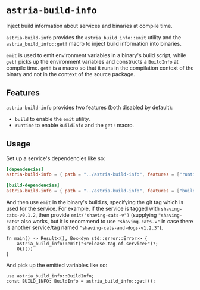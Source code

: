 # `astria-build-info`

Inject build information about services and binaries at compile time.

`astria-build-info` provides the `astria_build_info::emit` utility
and the `astria_build_info::get!` macro to inject build information
into binaries.

`emit` is used to emit environment variables in a binary's build script,
while `get!` picks up the environment variables and constructs a `BuildInfo`
at compile time. `get!` is a macro so that it runs in the compilation context
of the binary and not in the context of the source package.

## Features

`astria-build-info` provides two features (both disabled by default):

+ `build` to enable the `emit` utility.
+ `runtime` to enable `BuildInfo` and the `get!` macro.

## Usage

Set up a service's dependencies like so:

```toml
[dependencies]
astria-build-info = { path = "../astria-build-info", features = ["runtime"] }

[build-dependencies]
astria-build-info = { path = "../astria-build-info", features = ["build"] }
```

And then use `emit` in the binary's build.rs, specifying the git tag which is
used for the service. For example, if the service is tagged with
`shaving-cats-v0.1.2`, then provide `emit("shaving-cats-v")` (supplying
`"shaving-cats"` also works, but it is recommend to use `"shaving-cats-v"` in
case there is another service/tag named `"shaving-cats-and-dogs-v1.2.3"`).

```rust,ignore
fn main() -> Result<(), Box<dyn std::error::Error>> {
    astria_build_info::emit("<release-tag-of-service>")?;
    Ok(())
}
```

And pick up the emitted variables like so:

```rust,ignore
use astria_build_info::BuildInfo;
const BUILD_INFO: BuildInfo = astria_build_info::get!();
```
